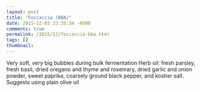 ```yaml
---
layout: post
title: "Foccaccia (BBA)"
date: 2015-12-03 23:35:34 -0500
comments: true
permalink: /2015/12/foccaccia-bba.html
tags: []
thumbnail:
---
```


Very soft, very big bubbles during bulk fermentation
Herb oil: fresh parsley, fresh basil, dried oregano and thyme and
rosemary, dried garlic and onion powder, sweet paprika, coarsely ground
black pepper, and kosher salt. Suggests using plain olive oil
